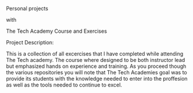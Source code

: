 Personal projects 

with

The Tech Academy Course and Exercises

Project Description:

This is a collection of all excercises that I have completed while attending The Tech academy. The course where designed to be both instructor lead but emphasized hands on experience and training. As you proceed though the various repositories you will note that The Tech Academies goal was to provide its students with the knowledge needed to enter into the proffesion as well as the tools needed to continue to excel.
